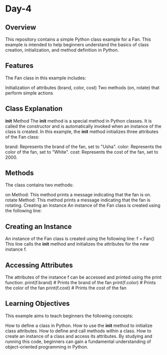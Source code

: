 # Day-4
## Overview
This repository contains a simple Python class example for a Fan. This example is intended to help beginners understand the basics of class creation, initialization, and method definition in Python.

## Features
The Fan class in this example includes:

Initialization of attributes (brand, color, cost)
Two methods (on, rotate) that perform simple actions
## Class Explanation
__init__ Method
The __init__ method is a special method in Python classes. It is called the constructor and is automatically invoked when an instance of the class is created. In this example, the __init__ method initializes three attributes of the Fan class:

brand: Represents the brand of the fan, set to "Usha".
color: Represents the color of the fan, set to "White".
cost: Represents the cost of the fan, set to 2000.
## Methods
The class contains two methods:

on Method: This method prints a message indicating that the fan is on.
rotate Method: This method prints a message indicating that the fan is rotating.
Creating an Instance
An instance of the Fan class is created using the following line:

## Creating an Instance
An instance of the Fan class is created using the following line:
f = Fan()
This line calls the __init__ method and initializes the attributes for the new instance f.

## Accessing Attributes
The attributes of the instance f can be accessed and printed using the print function:
print(f.brand)  # Prints the brand of the fan
print(f.color)  # Prints the color of the fan
print(f.cost)   # Prints the cost of the fan

## Learning Objectives
This example aims to teach beginners the following concepts:

How to define a class in Python.
How to use the __init__ method to initialize class attributes.
How to define and call methods within a class.
How to create an instance of a class and access its attributes.
By studying and running this code, beginners can gain a fundamental understanding of object-oriented programming in Python.